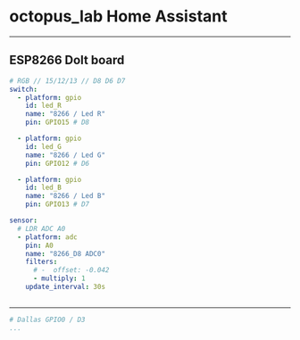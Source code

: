 # octopus_lab Home Assistant

---

## ESP8266 DoIt board

```yaml
# RGB // 15/12/13 // D8 D6 D7
switch:
  - platform: gpio
    id: led_R
    name: "8266 / Led R"
    pin: GPIO15 # D8

  - platform: gpio
    id: led_G
    name: "8266 / Led G"
    pin: GPIO12 # D6

  - platform: gpio
    id: led_B
    name: "8266 / Led B"
    pin: GPIO13 # D7

sensor:
  # LDR ADC A0
  - platform: adc
    pin: A0
    name: "8266_D8 ADC0"
    filters:
      # -  offset: -0.042
      - multiply: 1
    update_interval: 30s
     
```

---


```yaml
# Dallas GPIO0 / D3
...
```